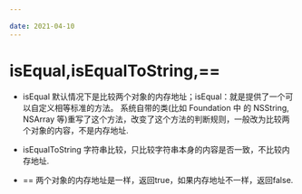 ```yaml
---
 
date: 2021-04-10
---
```


# isEqual,isEqualToString,==

- isEqual
默认情况下是比较两个对象的内存地址；isEqual：就是提供了一个可以自定义相等标准的方法。
系统自带的类(比如 Foundation 中 的 NSString, NSArray 等)重写了这个方法，改变了这个方法的判断规则，一般改为比较两个对象的内容，不是内存地址.

- isEqualToString
字符串比较，只比较字符串本身的内容是否一致，不比较内存地址.

- ==
两个对象的内存地址是一样，返回true，如果内存地址不一样，返回false.

